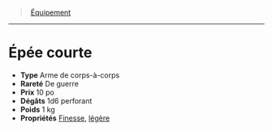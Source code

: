 ﻿---
!Equipment
Type: Arme de corps-à-corps
Price: 10 po
Weight: 1 kg
Rarity: De guerre
Damages: 1d6 perforant
Properties: '[Finesse](hd_weapons_finesse.md), [légère](hd_weapons_legere.md)'
Id: equipment_hd.md#Épée-courte
ParentLink: equipment_hd.md#Équipement
Name: Épée courte
ParentName: Équipement
NameLevel: 1
---
> [Équipement](hd_equipment.md)

---

# Épée courte

- **Type** Arme de corps-à-corps
- **Rareté** De guerre
- **Prix** 10 po
- **Dégâts** 1d6 perforant
- **Poids** 1 kg
- **Propriétés** [Finesse](hd_weapons_finesse.md), [légère](hd_weapons_legere.md)

